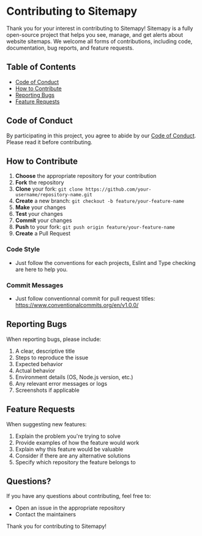 # Contributing to Sitemapy

Thank you for your interest in contributing to Sitemapy! Sitemapy is a fully open-source project that helps you see, manage, and get alerts about website sitemaps. We welcome all forms of contributions, including code, documentation, bug reports, and feature requests.

## Table of Contents

- [Code of Conduct](#code-of-conduct)
- [How to Contribute](#how-to-contribute)
- [Reporting Bugs](#reporting-bugs)
- [Feature Requests](#feature-requests)

## Code of Conduct

By participating in this project, you agree to abide by our [Code of Conduct](code-of-conduct.md). Please read it before contributing.

## How to Contribute

1. **Choose** the appropriate repository for your contribution
2. **Fork** the repository
3. **Clone** your fork: `git clone https://github.com/your-username/repository-name.git`
4. **Create** a new branch: `git checkout -b feature/your-feature-name`
5. **Make** your changes
6. **Test** your changes
7. **Commit** your changes
8. **Push** to your fork: `git push origin feature/your-feature-name`
9. **Create** a Pull Request

### Code Style

- Just follow the conventions for each projects, Eslint and Type checking are here to help you.

### Commit Messages

- Just follow conventionnal commit for pull request titles: https://www.conventionalcommits.org/en/v1.0.0/

## Reporting Bugs

When reporting bugs, please include:

1. A clear, descriptive title
2. Steps to reproduce the issue
3. Expected behavior
4. Actual behavior
5. Environment details (OS, Node.js version, etc.)
6. Any relevant error messages or logs
7. Screenshots if applicable

## Feature Requests

When suggesting new features:

1. Explain the problem you're trying to solve
2. Provide examples of how the feature would work
3. Explain why this feature would be valuable
4. Consider if there are any alternative solutions
5. Specify which repository the feature belongs to

## Questions?

If you have any questions about contributing, feel free to:

- Open an issue in the appropriate repository
- Contact the maintainers

Thank you for contributing to Sitemapy!
